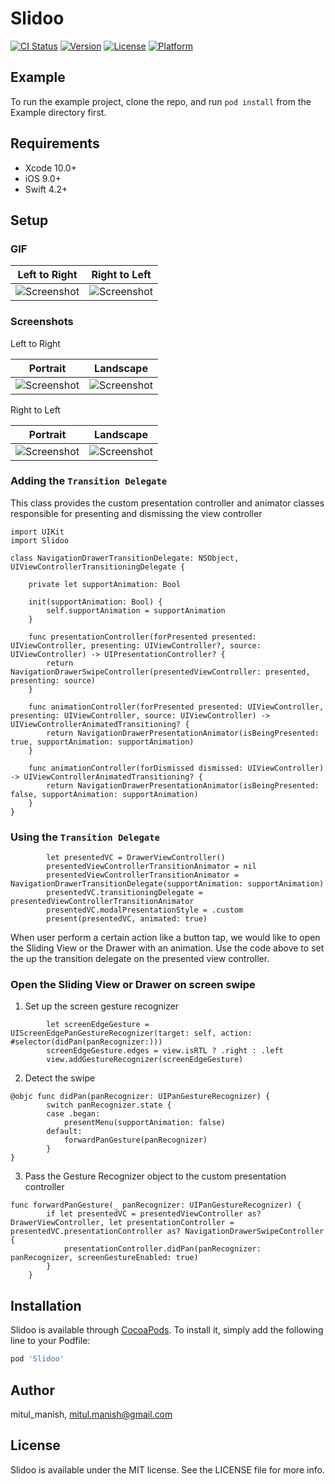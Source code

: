 # Slidoo

[![CI Status](https://img.shields.io/travis/mitul_manish/Slidoo.svg?style=flat)](https://travis-ci.org/mitul_manish/Slidoo)
[![Version](https://img.shields.io/cocoapods/v/Slidoo.svg?style=flat)](https://cocoapods.org/pods/Slidoo)
[![License](https://img.shields.io/cocoapods/l/Slidoo.svg?style=flat)](https://cocoapods.org/pods/Slidoo)
[![Platform](https://img.shields.io/cocoapods/p/Slidoo.svg?style=flat)](https://cocoapods.org/pods/Slidoo)

## Example

To run the example project, clone the repo, and run `pod install` from the Example directory first.

## Requirements

- Xcode 10.0+
- iOS 9.0+
- Swift 4.2+

## Setup

### GIF

|Left to Right|Right to Left|
|---|---|
|![Screenshot](https://firebasestorage.googleapis.com/v0/b/instafire-8f7b1.appspot.com/o/LTR-gif2.gif?alt=media&token=fbf0cc5b-27b2-4ba8-883b-37d8fab79642)|![Screenshot](https://firebasestorage.googleapis.com/v0/b/instafire-8f7b1.appspot.com/o/RTL_gif.gif?alt=media&token=383c301c-87ce-421a-836b-81848f6fdc8e)|

### Screenshots

Left to Right

|Portrait|Landscape|
|---|---|
|![Screenshot](https://firebasestorage.googleapis.com/v0/b/instafire-8f7b1.appspot.com/o/LTR-P.png?alt=media&token=526191d7-ef06-4524-a64b-701d219bddcb)|![Screenshot](https://firebasestorage.googleapis.com/v0/b/instafire-8f7b1.appspot.com/o/LTR-L.png?alt=media&token=4bf85324-08b6-4607-b077-1cec73979d81)|

Right to Left

|Portrait|Landscape|
|---|---|
|![Screenshot](https://firebasestorage.googleapis.com/v0/b/instafire-8f7b1.appspot.com/o/RTL-P.png?alt=media&token=2b7c3597-0e4c-4ee3-bca7-8872d6040ce5)|![Screenshot](https://firebasestorage.googleapis.com/v0/b/instafire-8f7b1.appspot.com/o/RTL-L.png?alt=media&token=7326f1a4-6fcb-4233-9159-b99e751cca35)|

### Adding the `Transition Delegate`
This class provides the custom presentation controller and animator classes responsible for presenting and dismissing the view controller

```
import UIKit
import Slidoo

class NavigationDrawerTransitionDelegate: NSObject, UIViewControllerTransitioningDelegate {

    private let supportAnimation: Bool

    init(supportAnimation: Bool) {
        self.supportAnimation = supportAnimation
    }

    func presentationController(forPresented presented: UIViewController, presenting: UIViewController?, source: UIViewController) -> UIPresentationController? {
        return NavigationDrawerSwipeController(presentedViewController: presented, presenting: source)
    }

    func animationController(forPresented presented: UIViewController, presenting: UIViewController, source: UIViewController) -> UIViewControllerAnimatedTransitioning? {
        return NavigationDrawerPresentationAnimator(isBeingPresented: true, supportAnimation: supportAnimation)
    }

    func animationController(forDismissed dismissed: UIViewController) -> UIViewControllerAnimatedTransitioning? {
        return NavigationDrawerPresentationAnimator(isBeingPresented: false, supportAnimation: supportAnimation)
    }
}
```

### Using the `Transition Delegate`

```
        let presentedVC = DrawerViewController()
        presentedViewControllerTransitionAnimator = nil
        presentedViewControllerTransitionAnimator = NavigationDrawerTransitionDelegate(supportAnimation: supportAnimation)
        presentedVC.transitioningDelegate = presentedViewControllerTransitionAnimator
        presentedVC.modalPresentationStyle = .custom
        present(presentedVC, animated: true)
```

When user perform a certain action like a button tap, we would like to open the Sliding View or the Drawer with an animation. Use the code above to set the up the transition delegate on the presented view controller.

### Open the Sliding View or Drawer on screen swipe

1. Set up the screen gesture recognizer

```
        let screenEdgeGesture = UIScreenEdgePanGestureRecognizer(target: self, action: #selector(didPan(panRecognizer:)))
        screenEdgeGesture.edges = view.isRTL ? .right : .left
        view.addGestureRecognizer(screenEdgeGesture)
```

2. Detect the swipe

```
@objc func didPan(panRecognizer: UIPanGestureRecognizer) {
        switch panRecognizer.state {
        case .began:
            presentMenu(supportAnimation: false)
        default:
            forwardPanGesture(panRecognizer)
        }
}
```

3. Pass the Gesture Recognizer object to the custom presentation controller

```
func forwardPanGesture(_ panRecognizer: UIPanGestureRecognizer) {
        if let presentedVC = presentedViewController as? DrawerViewController, let presentationController = presentedVC.presentationController as? NavigationDrawerSwipeController {
            presentationController.didPan(panRecognizer: panRecognizer, screenGestureEnabled: true)
        }
    }
```


## Installation

Slidoo is available through [CocoaPods](https://cocoapods.org). To install
it, simply add the following line to your Podfile:

```ruby
pod 'Slidoo'
```

## Author

mitul_manish, mitul.manish@gmail.com

## License

Slidoo is available under the MIT license. See the LICENSE file for more info.
